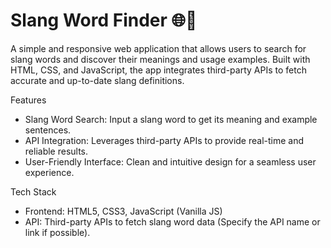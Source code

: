# Slang Word Finder 🌐🎉

A simple and responsive web application that allows users to search for slang words and discover their meanings and usage examples. Built with HTML, CSS, and JavaScript, the app integrates third-party APIs to fetch accurate and up-to-date slang definitions.

Features
- Slang Word Search: Input a slang word to get its meaning and example sentences.
- API Integration: Leverages third-party APIs to provide real-time and reliable results.
- User-Friendly Interface: Clean and intuitive design for a seamless user experience.

Tech Stack
- Frontend: HTML5, CSS3, JavaScript (Vanilla JS)
- API: Third-party APIs to fetch slang word data (Specify the API name or link if possible).
